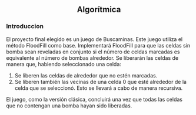 <div align="center">
  
  ## Algorítmica
 
 
    
</div>

### Introduccion

El proyecto final elegido es un juego de Buscaminas. Este juego utiliza el método FloodFill como base. Implementará FloodFill para que las celdas sin bomba sean reveladas en conjunto si el número de celdas marcadas es equivalente al número de bombas alrededor. Se liberarán las celdas de manera que, habiendo seleccionado una celda:<br/>

<ol>
  
  <li>Se liberen las celdas de alrededor que no estén marcadas.</li>
  <li>Se liberen también las vecinas de una celda 0 que esté alrededor de la celda que se seleccionó. Esto se llevará a cabo de manera recursiva.</li>
  
</ol>

El juego, como la versión clásica, concluirá una vez que todas las celdas que no contengan una bomba hayan sido liberadas.<br/>


</div>
